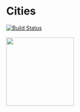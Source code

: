 # Cities
[![Build Status](https://app.bitrise.io/app/8985590c0dfa229c/status.svg?token=VtB2vReOjCLjFO-sCiBDLA)](https://app.bitrise.io/app/8985590c0dfa229c)
<br><br>
<a href="url"><img src="https://i.imgur.com/CDlIi97.png" align="center" height="180" width="180" ></a>
<br><br>
